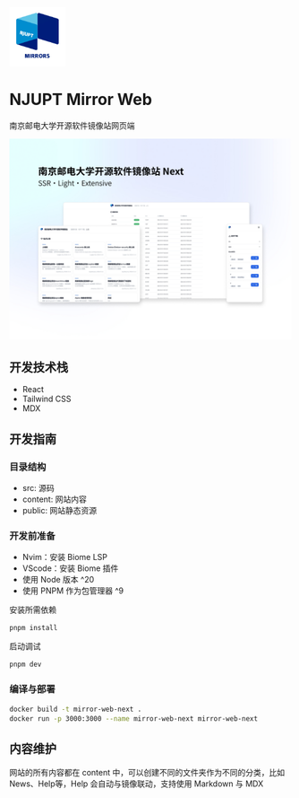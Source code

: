 <img src='./public/logo-small.png' width="100" />

# NJUPT Mirror Web

南京邮电大学开源软件镜像站网页端

![intro](./public/intro.jpg)

## 开发技术栈

- React
- Tailwind CSS
- MDX

## 开发指南

### 目录结构

- src: 源码
- content: 网站内容
- public: 网站静态资源

### 开发前准备

- Nvim：安装 Biome LSP
- VScode：安装 Biome 插件
- 使用 Node 版本 ^20
- 使用 PNPM 作为包管理器 ^9

安装所需依赖
```bash
pnpm install
```
启动调试
```bash
pnpm dev
```

### 编译与部署
```bash
docker build -t mirror-web-next .
docker run -p 3000:3000 --name mirror-web-next mirror-web-next
```

## 内容维护
网站的所有内容都在 content 中，可以创建不同的文件夹作为不同的分类，比如 News、Help等，Help 会自动与镜像联动，支持使用 Markdown 与 MDX